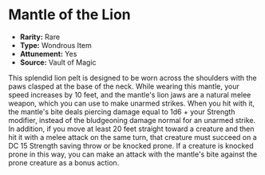 # Mantle of the Lion

- **Rarity:** Rare
- **Type:** Wondrous Item
- **Attunement:** Yes
- **Source:** Vault of Magic

This splendid lion pelt is designed to be worn across the shoulders with the paws clasped at the base of the neck. While wearing this mantle, your speed increases by 10 feet, and the mantle's lion jaws are a natural melee weapon, which you can use to make unarmed strikes. When you hit with it, the mantle's bite deals piercing damage equal to 1d6 + your Strength modifier, instead of the bludgeoning damage normal for an unarmed strike. In addition, if you move at least 20 feet straight toward a creature and then hit it with a melee attack on the same turn, that creature must succeed on a DC 15 Strength saving throw or be knocked prone. If a creature is knocked prone in this way, you can make an attack with the mantle's bite against the prone creature as a bonus action.
